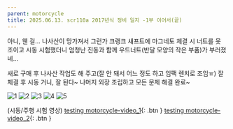 ```yaml
---
parent: motorcycle
title: 2025.06.13. scr110a 2017년식 정비 일지 -1부 이어서(끝)
---
```


아니, 웬 걸... 나사산이 망가져서 그런가 크랭크 섀프트에 마그네토 체결 시 너트를 못 조이고 시동 시험했더니 엄청난 진동과 함께 우드너트(반달 모양의 작은 부품)가 부러졌네...

새로 구매 후 나사산 작업도 해 주고(잘 안 돼서 어느 정도 하고 임팩 렌치로 조임ㅠ) 잘 체결 후 시동 거니, 잘 된다~ 나머지 외장 조립하고 모든 문제 해결 완료~

![1](../../../assets/images/2025.06.13.maintenance_1.jpeg)
![2](../../../assets/images/2025.06.13.maintenance_2.jpeg)
![3](../../../assets/images/2025.06.13.maintenance_3.jpeg)
![4](../../../assets/images/2025.06.13.maintenance_4.jpeg)
![5](../../../assets/images/2025.06.13.maintenance_5.jpeg)

(시동/주행 시험 영상)
[testing motorcycle-video_1](https://jiwoninhim.github.io/docs/assets/videos/2025.06.13.maintenance_v1.mp4){: .btn }
[testing motorcycle-video_2](../../../assets/videos/2025.06.13.maintenance_v2.mp4){: .btn }